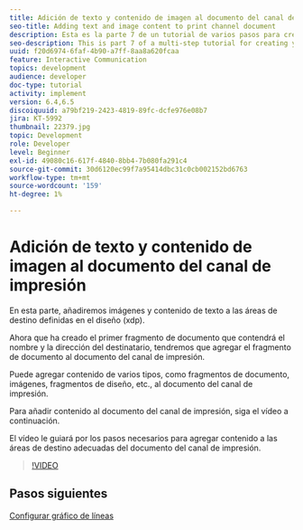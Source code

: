 ```yaml
---
title: Adición de texto y contenido de imagen al documento del canal de impresión
seo-title: Adding text and image content to print channel document
description: Esta es la parte 7 de un tutorial de varios pasos para crear su primer documento de comunicaciones interactivas. En esta parte, añadiremos imágenes y contenido de texto a las áreas de destino definidas en el diseño (xdp).
seo-description: This is part 7 of a multi-step tutorial for creating your first interactive communications document. In this part, we will add images and text content to the target areas defined in the layout(xdp).
uuid: f20d6974-6faf-4b90-a7ff-8aa8a620fcaa
feature: Interactive Communication
topics: development
audience: developer
doc-type: tutorial
activity: implement
version: 6.4,6.5
discoiquuid: a79bf219-2423-4819-89fc-dcfe976e08b7
jira: KT-5992
thumbnail: 22379.jpg
topic: Development
role: Developer
level: Beginner
exl-id: 49080c16-617f-4840-8bb4-7b080fa291c4
source-git-commit: 30d6120ec99f7a95414dbc31c0cb002152bd6763
workflow-type: tm+mt
source-wordcount: '159'
ht-degree: 1%

---
```


# Adición de texto y contenido de imagen al documento del canal de impresión

En esta parte, añadiremos imágenes y contenido de texto a las áreas de destino definidas en el diseño (xdp).

Ahora que ha creado el primer fragmento de documento que contendrá el nombre y la dirección del destinatario, tendremos que agregar el fragmento de documento al documento del canal de impresión.

Puede agregar contenido de varios tipos, como fragmentos de documento, imágenes, fragmentos de diseño, etc., al documento del canal de impresión.

Para añadir contenido al documento del canal de impresión, siga el vídeo a continuación.

El vídeo le guiará por los pasos necesarios para agregar contenido a las áreas de destino adecuadas del documento del canal de impresión.

>[!VIDEO](https://video.tv.adobe.com/v/22379?quality=12&learn=on)

## Pasos siguientes

[Configurar gráfico de líneas](./configuring-line-chart.md)
